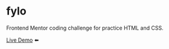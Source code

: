 # fylo

Frontend Mentor coding challenge for practice HTML and CSS.

<a href='https://kire21.github.io/fylo/'>Live Demo</a> ⬅️
